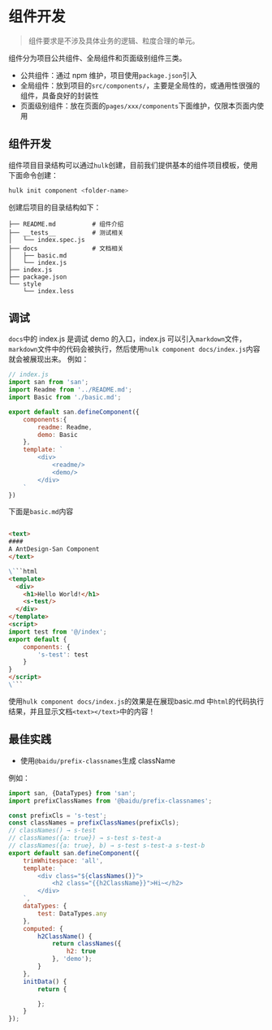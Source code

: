 # 组件开发
> 组件要求是不涉及具体业务的逻辑、粒度合理的单元。

组件分为项目公共组件、全局组件和页面级别组件三类。

* 公共组件：通过 npm 维护，项目使用`package.json`引入
* 全局组件：放到项目的`src/components/`，主要是全局性的，或通用性很强的组件，具备良好的封装性
* 页面级别组件：放在页面的`pages/xxx/components`下面维护，仅限本页面内使用

## 组件开发
组件项目目录结构可以通过`hulk`创建，目前我们提供基本的组件项目模板，使用下面命令创建：

```bash
hulk init component <folder-name>
```

创建后项目的目录结构如下：

```
├── README.md          # 组件介绍
├── __tests__          # 测试相关
│   └── index.spec.js
├── docs               # 文档相关
│   ├── basic.md
│   └── index.js
├── index.js
├── package.json
└── style
    └── index.less
```


## 调试

`docs`中的 index.js 是调试 demo 的入口，index.js 可以引入`markdown`文件，`markdown`文件中的代码会被执行，然后使用`hulk component docs/index.js`内容就会被展现出来。
例如：

```js
// index.js
import san from 'san';
import Readme from '../README.md';
import Basic from './basic.md';

export default san.defineComponent({
    components:{
        readme: Readme,
        demo: Basic
    },
    template: `
        <div>
            <readme/>
            <demo/>
        </div>
    `
})
```
下面是`basic.md`内容

```markdown

<text>
####
A AntDesign-San Component
</text>

\```html
<template>
  <div>
  	<h1>Hello World!</h1>
  	<s-test/>
  </div>
</template>
<script>
import test from '@/index';
export default {
    components: {
        's-test': test
    }
}
</script>
\```
```

使用`hulk component docs/index.js`的效果是在展现basic.md 中`html`的代码执行结果，并且显示文档`<text></text>`中的内容！

## 最佳实践

* 使用`@baidu/prefix-classnames`生成 className

例如：

```js
import san, {DataTypes} from 'san';
import prefixClassNames from '@baidu/prefix-classnames';

const prefixCls = 's-test';
const classNames = prefixClassNames(prefixCls);
// classNames() → s-test
// classNames({a: true}) → s-test s-test-a
// classNames({a: true}, b) → s-test s-test-a s-test-b
export default san.defineComponent({
    trimWhitespace: 'all',
    template: `
        <div class="${classNames()}">
            <h2 class="{{h2ClassName}}">Hi~</h2>
        </div>
    `,
    dataTypes: {
        test: DataTypes.any
    },
    computed: {
        h2ClassName() {
            return classNames({
                h2: true
            }, 'demo');
        }
    },
    initData() {
        return {

        };
    }
});
```
